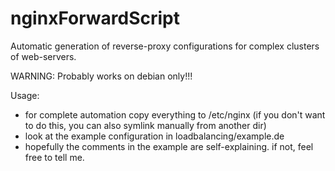 nginxForwardScript
==================

Automatic generation of reverse-proxy configurations for complex clusters of web-servers.

WARNING: Probably works on debian only!!!

Usage:
* for complete automation copy everything to /etc/nginx (if you don't want to do this, you can also symlink manually from another dir)
* look at the example configuration in loadbalancing/example.de
* hopefully the comments in the example are self-explaining. if not, feel free to tell me.
